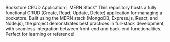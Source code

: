Bookstore CRUD Application | MERN Stack"
This repository hosts a fully functional CRUD (Create, Read, Update, Delete) application for managing a bookstore. Built using the MERN stack (MongoDB, Express.js, React, and Node.js), the project demonstrates best practices in full-stack development, with seamless integration between front-end and back-end functionalities. Perfect for learning or reference!
